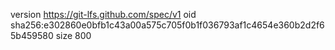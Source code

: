 version https://git-lfs.github.com/spec/v1
oid sha256:e302860e0bfb1c43a00a575c705f0b1f036793af1c4654e360b2d2f65b459580
size 800
